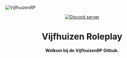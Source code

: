 <img src="https://komarev.com/ghpvc/?username=vijfhuizen-rp&label=Profiel%20Weergaven&color=0e75b6&style=flat" alt="VijfhuizenRP"> <p align="center">
  <a href="https://discord.gg/vijfhuizenrp"><img src="https://discordapp.com/api/guilds/694942047731187742/widget.png?style=banner2" alt="Discord server"></a>
</p>

<h1 align="center"><b>Vijfhuizen Roleplay</b></h1>
<h4 align="center">Welkom bij de VijfhuizenRP Github.</h4>
